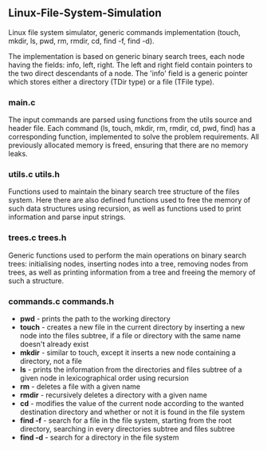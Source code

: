 ## Linux-File-System-Simulation

Linux file system simulator, generic commands implementation (touch, mkdir, ls, pwd, rm, rmdir, cd, find -f, find -d).

The implementation is based on generic binary search trees, each node having the fields: info, left, right. The left and right field contain pointers to the two direct descendants
of a node. The 'info' field is a generic pointer which stores either a directory (TDir type) or a file (TFile type).

### **main.c**
The input commands are parsed using functions from the utils source and header file. Each command (ls, touch, mkdir, rm, rmdir, cd, pwd, find) has a corresponding function,
implemented to solve the problem requirements. All previously allocated memory is freed, ensuring that there are no memory leaks.

### **utils.c utils.h**
Functions used to maintain the binary search tree structure of the files system. Here there are also defined functions used to free the memory of such data structures
using recursion, as well as functions used to print information and parse input strings.

### **trees.c trees.h**
Generic functions used to perform the main operations on binary search trees: initialising nodes, inserting nodes into a tree, removing nodes from trees, as well as printing information
from a tree and freeing the memory of such a structure.

### **commands.c commands.h**
- **pwd** - prints the path to the working directory  
- **touch** - creates a new file in the current directory by inserting a new node into the files subtree, if a file or directory with the same name doesn't already exist  
- **mkdir** - similar to touch, except it inserts a new node containing a directory, not a file  
- **ls** - prints the information from the directories and files subtree of a given node in lexicographical order using recursion  
- **rm** - deletes a file with a given name  
- **rmdir** - recursively deletes a directory with a given name  
- **cd** - modifies the value of the current node according to the wanted destination directory and whether or not it is found in the file system  
- **find -f** - search for a file in the file system, starting from the root directory, searching in every directories subtree and files subtree  
- **find -d** - search for a directory in the file system  

